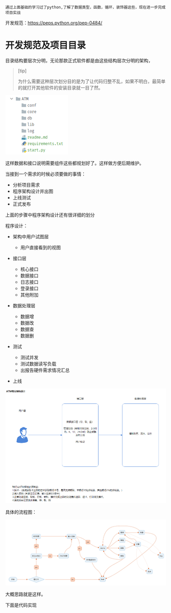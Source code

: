 `通过上面基础的学习过了python,了解了数据类型，函数，循环，装饰器这些，现在进一步完成项目实战`

开发规范：https://peps.python.org/pep-0484/

# 开发规范及项目目录

目录结构要层次分明，无论那款正式软件都是由这些结构层次分明的架构，

> [tip]
>
> 为什么需要这种层次划分目的是为了让代码归整不乱，如果不明白，最简单的就打开其他软件的安装目录就一目了然。

![image-20220609090309249](python项目开发.assets/image-20220609090309249.png)

这样数据和接口说明需要组件这些都规划好了。这样做方便后期维护。

当接到一个需求的时候必须要做的事情：

- 分析项目需求
- 程序架构设计并出图
- 上线测试
- 正式发布

上面的步骤中程序架构设计还有很详细的划分

程序设计：

- 架构中用户试图层
  - 用户直接看到的视图
- 接口层
  - 核心接口
  - 数据接口
  - 日志接口
  - 登录接口
  - 其他附加
- 数据处理层
  - 数据增
  - 数据改
  - 数据查
  - 数据删

- 测试
  - 测试并发
  - 测试数据读写负载
  - 出报告硬件需求情况汇总
- 上线

![image-20220609104911479](python项目开发.assets/image-20220609104911479.png)

具体的流程图：

![image-20220609160342524](python项目开发.assets/image-20220609160342524.png)

大概思路就是这样。

下面是代码实现
